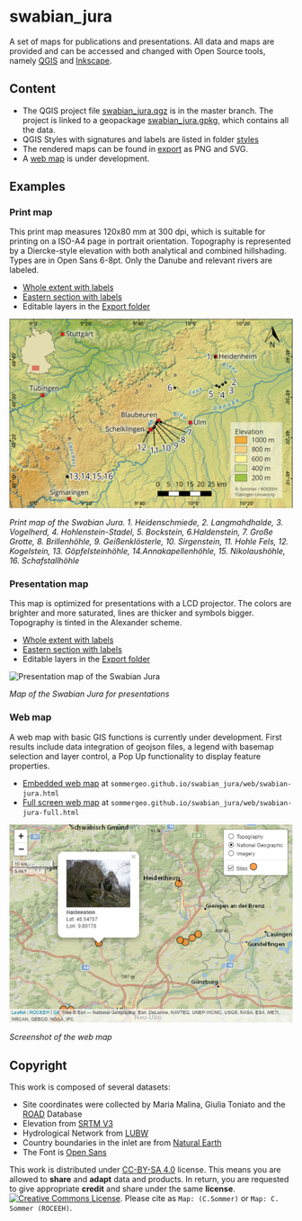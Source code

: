 # swabian_jura
 A set of maps for publications and presentations. All data and maps are provided and can be accessed and changed with Open Source tools, namely <a href="http://qgis.org" target="_blank">QGIS</a> and <a href="http://inkscape.org" target="_blank">Inkscape</a>.
## Content
* The QGIS project file <a href="/swabian_jura.qgz" target="_blank">swabian_jura.qgz</a> is in the master branch. The project is linked to a geopackage <a href="/data/swabian_jura.gpkg" target="_blank">swabian_jura.gpkg</a>, which contains all the data.
* QGIS Styles with signatures and labels are listed in folder <a href="/styles" target="_blank">styles</a>
* The rendered maps can be found in <a href="/export" target="_blank">export</a> as PNG and SVG.
* A <a href="http://sommergeo.github.io/swabian_jura/web/swabian-jura.html" target="_blank">web map</a> is under development.

## Examples

### Print map
This print map measures 120x80 mm at 300 dpi, which is suitable for printing on a ISO-A4 page in portrait orientation. Topography is represented by a Diercke-style elevation with both analytical and combined hillshading. Types are in Open Sans 6-8pt. Only the Danube and relevant rivers are labeled.
* <a href="/export/swabian_jura_120x80_EN_labels.png" target="_blank">Whole extent with labels</a>
* <a href="/export/swabian_jura_east_120x80_EN_labels.png" target="_blank">Eastern section with labels</a>
* Editable layers in the <a href="/export/" target="_blank">Export folder</a>


![Print map of the Swabian Jura](/export/swabian_jura_120x80_EN_label.png)

*Print map of the Swabian Jura. 1. Heidenschmiede, 2. Langmahdhalde, 3. Vogelherd, 4. Hohlenstein-Stadel, 5. Bockstein, 6.Haldenstein, 7. Große Grotte, 8. Brillenhöhle, 9. Geißenklösterle, 10. Sirgenstein, 11. Hohle Fels, 12. Kogelstein, 13. Göpfelsteinhöhle, 14.Annakapellenhöhle, 15. Nikolaushöhle, 16. Schafstallhöhle*

### Presentation map
This map is optimized for presentations with a LCD projector. The colors are brighter and more saturated, lines are thicker and symbols bigger. Topography is tinted in the Alexander scheme.
* <a href="/export/swabian_jura_PPT_EN_label.png" target="_blank">Whole extent with labels</a>
* <a href="/export/swabian_jura_east_PPT_EN_label.png" target="_blank">Eastern section with labels</a>
* Editable layers in the <a href="/export/" target="_blank">Export folder</a>


![Presentation map of the Swabian Jura](/export/swabian_jura_PPT_EN_label.png)

*Map of the Swabian Jura for presentations*

### Web map
A web map with basic GIS functions is currently under development. First results include data integration of geojson files, a legend with basemap selection and layer control, a Pop Up functionality to display feature properties.
* <a href="http://sommergeo.github.io/swabian_jura/web/swabian-jura.html" target="_blank">Embedded web map</a> at `sommergeo.github.io/swabian_jura/web/swabian-jura.html`
* <a href="http://sommergeo.github.io/swabian_jura/web/swabian-jura-full.html" target="_blank">Full screen web map</a> at `sommergeo.github.io/swabian_jura/web/swabian-jura-full.html`

![Screenshot of the web map](/img/webmap_natgeo.png)

*Screenshot of the web map*


## Copyright
This work is composed of several datasets:
* Site coordinates were collected by Maria Malina, Giulia Toniato and the <a href="http://www.roceeh.uni-tuebingen.de/roadweb/smarty_road_simple_search.php" target="_blank">ROAD</a> Database
* Elevation from <a href="https://www2.jpl.nasa.gov/srtm/" target="_blank">SRTM V3</a>
* Hydrological Network from <a href="https://www.lubw.baden-wuerttemberg.de/wasser/awgn" target="_blank">LUBW</a>
* Country boundaries in the inlet are from <a href="https://www.naturalearthdata.com" target="_blank">Natural Earth</a>
* The Font is <a href="https://fonts.google.com/specimen/Open+Sans" target="_blank">Open Sans</a>

This work is distributed under <a href="https://creativecommons.org/licenses/by-sa/4.0/" target="_blank">CC-BY-SA 4.0</a> license. This means you are allowed to **share** and **adapt** data and products. In return, you are requested to give appropriate **credit** and share under the same **license**.
<a rel="license" href="http://creativecommons.org/licenses/by-sa/4.0/"><img alt="Creative Commons License" style="border-width:0" src="https://i.creativecommons.org/l/by-sa/4.0/88x31.png" /></a>.
Please cite as `Map: (C.Sommer)` or `Map: C. Sommer (ROCEEH)`.
